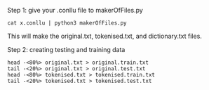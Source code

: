 Step 1: give your .conllu file to makerOfFiles.py
	
	cat x.conllu | python3 makerOfFiles.py

This will make the original.txt, tokenised.txt, and dictionary.txt files.


Step 2: creating testing and training data

	head -<80%> original.txt > original.train.txt
	tail -<20%> original.txt > original.test.txt
	head -<80%> tokenised.txt > tokenised.train.txt
	tail -<20%> tokenised.txt > tokenised.test.txt
